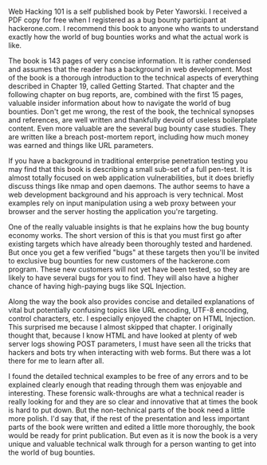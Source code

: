 Web Hacking 101 is a self published book by Peter Yaworski. I received a PDF copy for free when I registered as a bug bounty participant at hackerone.com. I recommend this book to anyone who wants to understand exactly how the world of bug bounties works and what the actual work is like.

The book is 143 pages of very concise information. It is rather condensed and assumes that the reader has a background in web development. Most of the book is a thorough introduction to the technical aspects of everything described in Chapter 19, called Getting Started. That chapter and the following chapter on bug reports, are, combined with the first 15 pages, valuable insider information about how to navigate the world of bug bounties. Don't get me wrong, the rest of the book, the technical synopses and references, are well written and thankfully devoid of useless boilerplate content. Even more valuable are the several bug bounty case studies. They are written like a breach post-mortem report, including how much money was earned and things like URL parameters.

If you have a background in traditional enterprise penetration testing you may find that this book is describing a small sub-set of a full pen-test. It is almost totally focused on web application vulnerabilities, but it does briefly discuss things like nmap and open daemons. The author seems to have a web development background and his approach is very technical. Most examples rely on input manipulation using a web proxy between your browser and the server hosting the application you're targeting. 

One of the really valuable insights is that he explains how the bug bounty economy works. The short version of this is that you must first go after existing targets which have already been thoroughly tested and hardened. But once you get a few verified "bugs" at these targets then you'll be invited to exclusive bug bounties for new customers of the hackerone.com program. These new customers will not yet have been tested, so they are likely to have several bugs for you to find. They will also have a higher chance of having high-paying bugs like SQL Injection.

Along the way the book also provides concise and detailed explanations of vital but potentially confusing topics like URL encoding, UTF-8 encoding, control characters, etc. I especially enjoyed the chapter on HTML Injection. This surprised me because I almost skipped that chapter. I originally thought that, because I know HTML and have looked at plenty of web server logs showing POST parameters, I must have seen all the tricks that hackers and bots try when interacting with web forms. But there was a lot there for me to learn after all.

I found the detailed technical examples to be free of any errors and to be explained clearly enough that reading through them was enjoyable and interesting. These forensic walk-throughs are what a technical reader is really looking for and they are so clear and innovative that at times the book is hard to put down. But the non-technical parts of the book need a little more polish. I'd say that, if the rest of the presentation and less important parts of the book were written and edited a little more thoroughly, the book would be ready for print publication. But even as it is now the book is a very unique and valuable technical walk through for a person wanting to get into the world of bug bounties.
